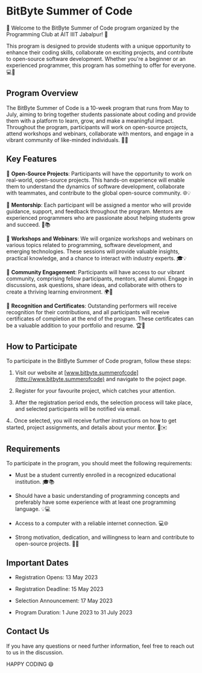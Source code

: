 # BitByte Summer of Code

🌟 Welcome to the BitByte Summer of Code program organized by the Programming Club at AIT IIIT Jabalpur! 🌟

This program is designed to provide students with a unique opportunity to enhance their coding skills, collaborate on exciting projects, and contribute to open-source software development. Whether you're a beginner or an experienced programmer, this program has something to offer for everyone. 💻🚀

## Program Overview

The BitByte Summer of Code is a 10-week program that runs from May to July, aiming to bring together students passionate about coding and provide them with a platform to learn, grow, and make a meaningful impact. Throughout the program, participants will work on open-source projects, attend workshops and webinars, collaborate with mentors, and engage in a vibrant community of like-minded individuals. 🌈👥

## Key Features

🔸 **Open-Source Projects**: Participants will have the opportunity to work on real-world, open-source projects. This hands-on experience will enable them to understand the dynamics of software development, collaborate with teammates, and contribute to the global open-source community. 🌐💡

🔸 **Mentorship**: Each participant will be assigned a mentor who will provide guidance, support, and feedback throughout the program. Mentors are experienced programmers who are passionate about helping students grow and succeed. 🙌📚

🔸 **Workshops and Webinars**: We will organize workshops and webinars on various topics related to programming, software development, and emerging technologies. These sessions will provide valuable insights, practical knowledge, and a chance to interact with industry experts. 🎓💡

🔸 **Community Engagement**: Participants will have access to our vibrant community, comprising fellow participants, mentors, and alumni. Engage in discussions, ask questions, share ideas, and collaborate with others to create a thriving learning environment. 🌍🤝

🔸 **Recognition and Certificates**: Outstanding performers will receive recognition for their contributions, and all participants will receive certificates of completion at the end of the program. These certificates can be a valuable addition to your portfolio and resume. 🏆📜

## How to Participate

To participate in the BitByte Summer of Code program, follow these steps:

1. Visit our website at [www.bitbyte.summerofcode](http://www.bitbyte.summerofcode) and navigate to the poject page.

2. Register for your favourite project, which catches your attention.

3. After the registration period ends, the selection process will take place, and selected participants will be notified via email.

4.. Once selected, you will receive further instructions on how to get started, project assignments, and details about your mentor. 📝✉️

## Requirements

To participate in the program, you should meet the following requirements:

- Must be a student currently enrolled in a recognized educational institution. 🎓📚

- Should have a basic understanding of programming concepts and preferably have some experience with at least one programming language. 💡💻

- Access to a computer with a reliable internet connection. 💻🌐

- Strong motivation, dedication, and willingness to learn and contribute to open-source projects. 🌟🔥

## Important Dates

- Registration Opens: 13 May 2023

- Registration Deadline: 15 May 2023

- Selection Announcement: 17 May 2023

- Program Duration: 1 June 2023 to 31 July 2023

## Contact Us

If you have any questions or need further information, feel free to reach out to us in the discussion.

HAPPY CODING 😄
